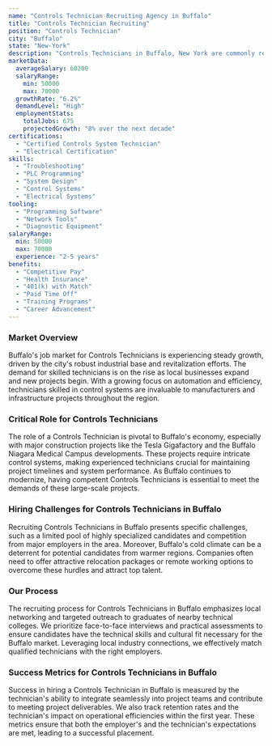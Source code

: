 ```yaml
---
name: "Controls Technician Recruiting Agency in Buffalo"
title: "Controls Technician Recruiting"
position: "Controls Technician"
city: "Buffalo"
state: "New-York"
description: "Controls Technicians in Buffalo, New York are commonly required in industries like manufacturing and energy for the maintenance and operation of automated equipment."
marketData:
  averageSalary: 60200
  salaryRange:
    min: 50000
    max: 70000
  growthRate: "6.2%"
  demandLevel: "High"
  employmentStats:
    totalJobs: 675
    projectedGrowth: "8% over the next decade"
certifications:
  - "Certified Controls System Technician"
  - "Electrical Certification"
skills:
  - "Troubleshooting"
  - "PLC Programming"
  - "System Design"
  - "Control Systems"
  - "Electrical Systems"
tooling:
  - "Programming Software"
  - "Network Tools"
  - "Diagnostic Equipment"
salaryRange:
  min: 50000
  max: 70000
  experience: "2-5 years"
benefits:
  - "Competitive Pay"
  - "Health Insurance"
  - "401(k) with Match"
  - "Paid Time Off"
  - "Training Programs"
  - "Career Advancement"
---
```


### Market Overview
Buffalo's job market for Controls Technicians is experiencing steady growth, driven by the city's robust industrial base and revitalization efforts. The demand for skilled technicians is on the rise as local businesses expand and new projects begin. With a growing focus on automation and efficiency, technicians skilled in control systems are invaluable to manufacturers and infrastructure projects throughout the region.

### Critical Role for Controls Technicians
The role of a Controls Technician is pivotal to Buffalo's economy, especially with major construction projects like the Tesla Gigafactory and the Buffalo Niagara Medical Campus developments. These projects require intricate control systems, making experienced technicians crucial for maintaining project timelines and system performance. As Buffalo continues to modernize, having competent Controls Technicians is essential to meet the demands of these large-scale projects.

### Hiring Challenges for Controls Technicians in Buffalo
Recruiting Controls Technicians in Buffalo presents specific challenges, such as a limited pool of highly specialized candidates and competition from major employers in the area. Moreover, Buffalo's cold climate can be a deterrent for potential candidates from warmer regions. Companies often need to offer attractive relocation packages or remote working options to overcome these hurdles and attract top talent.

### Our Process
The recruiting process for Controls Technicians in Buffalo emphasizes local networking and targeted outreach to graduates of nearby technical colleges. We prioritize face-to-face interviews and practical assessments to ensure candidates have the technical skills and cultural fit necessary for the Buffalo market. Leveraging local industry connections, we effectively match qualified technicians with the right employers.

### Success Metrics for Controls Technicians in Buffalo
Success in hiring a Controls Technician in Buffalo is measured by the technician's ability to integrate seamlessly into project teams and contribute to meeting project deliverables. We also track retention rates and the technician's impact on operational efficiencies within the first year. These metrics ensure that both the employer's and the technician's expectations are met, leading to a successful placement.